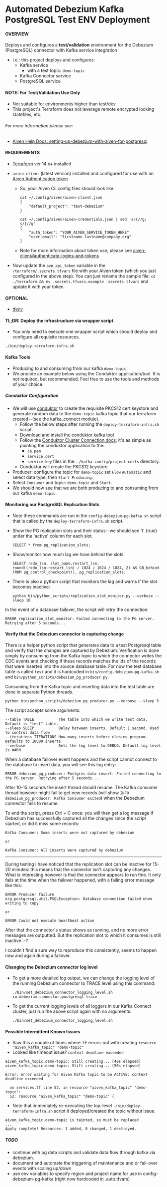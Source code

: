 # Automated Debezium Kafka PostgreSQL Test ENV Deployment

#### OVERVIEW
Deploys and configures a __test/validation__ environment for the Debezium (PostgreSQL) connector with Kafka service integration
- I.e.: this project deploys and configures:
  - Kafka service
    - with a test topic: `demo-topic`
  - Kafka Connector service
  - PostgreSQL service

#### NOTE: For Test/Validation Use Only
- Not suitable for environments higher than test/dev
- This project's Terraform does not leverage remote encrypted locking statefiles, etc.


###### For more information please see:
- [Aiven Help Docs: setting-up-debezium-with-aiven-for-postgresql](https://help.aiven.io/en/articles/1790791-setting-up-debezium-with-aiven-for-postgresql)

#### REQUIREMENTS

- [Terraform](https://learn.hashicorp.com/tutorials/terraform/install-cli) ver 14.x+ installed
- `avien-client` (latest version) installed and configured for use with an [Aiven Authentication token](https://help.aiven.io/en/articles/2059201-authentication-tokens)

  - So, your Aiven Cli config files should look like:
    ```console
    cat ~/.config/aiven/aiven-client.json
    {
        "default_project": "test-debezium"
    }

    cat ~/.config/aiven/aiven-credentials.json | sed 's/{//g; s/}//g'
    {
        "auth_token": "YOUR_AIVEN_SERVICE_TOKEN_HERE"
        "user_email": "firstname.lastname@company.org"
    }
    ```
  - Note for more information about token use, please see [aiven-client#authenticate-logins-and-tokens](https://github.com/aiven/aiven-client#authenticate-logins-and-tokens)

- Now update the `avn_api_token` variable in the `/terraform/.secrets.tfvars` file
  with your Aiven token (which you just configured in the above step).
  You can just rename the sample file: `cd ./terraform && mv .secrets.tfvars.example .secrets.tfvars` and update it with your token.

#### OPTIONAL
- [tfenv](https://github.com/tfutils/tfenv)

#### TL;DR: Deploy the infrastructure via wrapper script
- You only need to execute one wrapper script which should deploy and configure all requisite resources.
```console
./bin/deploy-terraform-infra.sh
```
#### Kafka Tools
- Producing to and consuming from our kafka `demo-topic`.
- We procide an example below using the Conduktor application/tool.  It is not required, but recommended.  Feel free to use the tools and methods of your choice.
##### Conduktor Configuration
- We will use [conduktor](https://www.conduktor.io/download/) to create the requisite PKCS12 cert keystore and generate random data to the `demo-topic` kafka topic that our terraform created--(see the kafka_connect module).
  - Follow the below steps after running the `deploy-terraform-infra.sh` script.
  - [Download and install the conduktor kafka tool](https://www.conduktor.io/download/)
  - Follow the [Conduktor Cluster Connection docs](https://docs.conduktor.io/kafka-cluster-connection/setting-up-a-connection-to-kafka); it's as simple as pointing the conduktor application to the:
    - `ca.pem`
    - `service.cert`
    - `service.key`
  files in the: `./kafka-config/project-certs` directory.
  - Conduktor will create the PKCS12 keystore.
- Producer: configure the topic for `demo-topic` set `Flow` `Automatic` and select data type, then `Start Producing`.
- Select `Consumer` and topic: `demo-topic` and `Start`.
- We should now see that we are both producing to and consuming from our kafka `demo-topic`.

#### Monitoring our PostgreSQL Replication Slots
- Note these commands are run in the `config-debezium-pg-kafka.sh` script that is called by the `deploy-terraform-infra.sh` script.

- Show the PG replication slots and their status--we should see 't' (true) under the 'active' column for each slot.
  ```console
  SELECT * from pg_replication_slots;
  ```

- Show/monitor how much lag we have behind the slots:
  ```console
  SELECT redo_lsn, slot_name,restart_lsn,
  round((redo_lsn-restart_lsn) / 1024 / 1024 / 1024, 2) AS GB_behind
  FROM pg_control_checkpoint(), pg_replication_slots;
  ```

- There is also a python script that monitors the lag and warns if the slot becomes inactive:
  ```console
  python bin/python_scripts/replication_slot_monitor.py --verbose --sleep 10
  ```

In the event of a database failover, the script will retry the connection:

```
ERROR replication_slot_monitor: Failed connecting to the PG server. Retrying after 5 seconds...
```

#### Verify that the Debezium connector is capturing change

There is a helper python script that generates data to a test Postgresql table and verify that the changes are captured by Debezium. Verification is done simply by consuming from the Kafka topic to which the connector writes the CDC events and checking if these records matches the ids of the records that were inserted into the source database table. For now the test database table is called `test` and it is hardcoded in `bin/config-debezium-pg-kafka.sh` and `bin/python_scripts/debezium_pg_producer.py`.

Consuming from the Kafka topic and inserting data into the test table are done in separate Python threads.

```console
python bin/python_scripts/debezium_pg_producer.py --verbose --sleep 3
```

The script accepts some arguments:

```console
--table TABLE           The table into which we write test data. Default is "test" table.
--sleep SLEEP           Delay between inserts. Default 1 second. Used to control data flow
--iterations ITERATIONS How many inserts before closing program. Defaults to 10000 inserts.
--verbose               Sets the log level to DEBUG. Default log level is WARN
```

When a database failover event happens and the script cannot connect to the database to insert data, you will see  this log entry:

```
ERROR debezium_pg_producer: Postgres data insert: Failed connecting to the PG server. Retrying after 5 seconds...
```

After 10-15 seconds the insert thread should resume. The Kafka consumer thread however might fail to get new records (will show `INFO debezium_pg_producer: Kafka Consumer exited`) when the Debezium connector fails to resume.

To end the script, press Ctrl + C once: you will then get a log message if Debezium has successfully captured all the changes since the script started, or did it miss some records:

```
Kafka Consumer: Some inserts were not captured by debezium

or

Kafka Consumer: All inserts were captured by debezium
```

---

During testing I have noticed that the replication slot can be inactive for 15-20 minutes: this means that the connector isn't capturing any changes. What is interesting however is that the connector appears to run fine. It only fails at the time when the failover happened, with a failing error message like this:

```
ERROR Producer failure
org.postgresql.util.PSQLException: Database connection failed when writing to copy

or

ERROR Could not execute heartbeat action
```

After that the connector's status shows as running, and no more error messages are outputted. But the replication slot to which it consumes is still inactive :-?

I couldn't find a sure way to reproduce this consistently, seems to happen now and again during a failover.

#### Changing the Debezium connector log level

- To get a more detailed log output, we can change the logging level of the running Debezium connector to TRACE level using this command:

  ```console
  ./bin/set_debezium_connector_logging_level.sh io.debezium.connector.postgresql trace
  ```

- To get the current logging levels of all loggers in our Kafka Connect cluster, just run the above script again with no arguments:

  ```console
  ./bin/set_debezium_connector_logging_level.sh
  ```

#### Possible Intermittent Known Issues
- Saw this a couple of times where TF errors-out with creating `resource "aiven_kafka_topic" "demo-topic"`
- Looked like timeout issue? `context deadline exceeded`

```console
aiven_kafka_topic.demo-topic: Still creating... [40s elapsed]
aiven_kafka_topic.demo-topic: Still creating... [50s elapsed]

Error: error waiting for Aiven Kafka topic to be ACTIVE: context deadline exceeded

  on services.tf line 52, in resource "aiven_kafka_topic" "demo-topic":
  52: resource "aiven_kafka_topic" "demo-topic" {
```
- Note that immediately re-executing the top-level `./bin/deploy-terraform-infra.sh` script it deployed/created the topic without issue.
```console
aiven_kafka_topic.demo-topic is tainted, so must be replaced
...
Apply complete! Resources: 1 added, 0 changed, 1 destroyed.
```

##### TODO
- continue with pg data scripts and validate data flow through kafka via debezium.
- document and automate the triggering of maintenance and or fail-over events with scaling up/down
- use env variables to specify region and project name for use in config-debezium-pg-kafka (right now hardcoded in .auto.tfvars)
